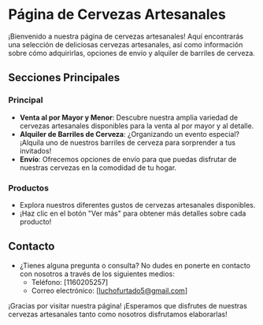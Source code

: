 # Página de Cervezas Artesanales

¡Bienvenido a nuestra página de cervezas artesanales! Aquí encontrarás una selección de deliciosas cervezas artesanales, así como información sobre cómo adquirirlas, opciones de envío y alquiler de barriles de cerveza.

## Secciones Principales

### Principal
- **Venta al por Mayor y Menor**: Descubre nuestra amplia variedad de cervezas artesanales disponibles para la venta al por mayor y al detalle.
- **Alquiler de Barriles de Cerveza**: ¿Organizando un evento especial? ¡Alquila uno de nuestros barriles de cerveza para sorprender a tus invitados!
- **Envío**: Ofrecemos opciones de envío para que puedas disfrutar de nuestras cervezas en la comodidad de tu hogar.

### Productos
- Explora nuestros diferentes gustos de cervezas artesanales disponibles.
- ¡Haz clic en el botón "Ver más" para obtener más detalles sobre cada producto!

## Contacto
- ¿Tienes alguna pregunta o consulta? No dudes en ponerte en contacto con nosotros a través de los siguientes medios:
  - Teléfono: [1160205257]
  - Correo electrónico: [luchofurtado5@gmail.com]

¡Gracias por visitar nuestra página! ¡Esperamos que disfrutes de nuestras cervezas artesanales tanto como nosotros disfrutamos elaborarlas!

